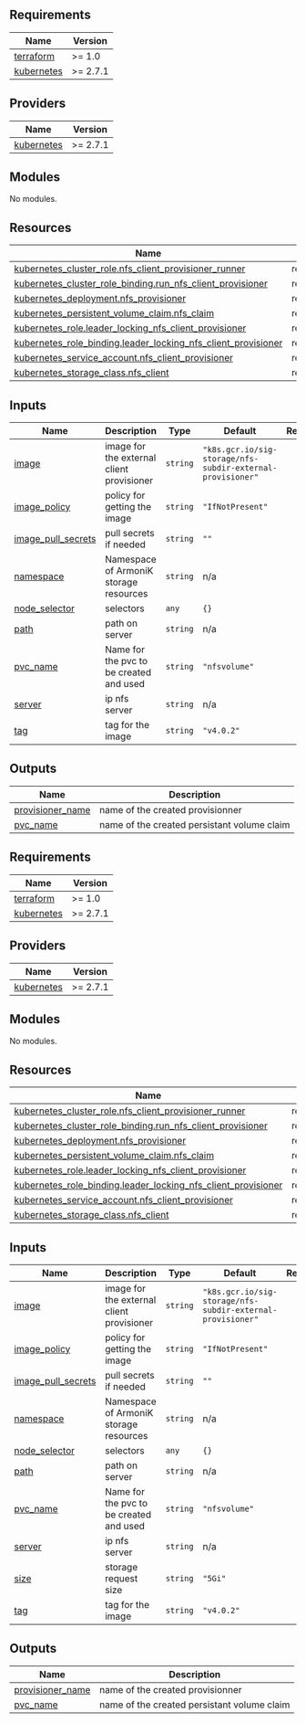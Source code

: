 ## Requirements

| Name | Version |
|------|---------|
| <a name="requirement_terraform"></a> [terraform](#requirement\_terraform) | >= 1.0 |
| <a name="requirement_kubernetes"></a> [kubernetes](#requirement\_kubernetes) | >= 2.7.1 |

## Providers

| Name | Version |
|------|---------|
| <a name="provider_kubernetes"></a> [kubernetes](#provider\_kubernetes) | >= 2.7.1 |

## Modules

No modules.

## Resources

| Name | Type |
|------|------|
| [kubernetes_cluster_role.nfs_client_provisioner_runner](https://registry.terraform.io/providers/hashicorp/kubernetes/latest/docs/resources/cluster_role) | resource |
| [kubernetes_cluster_role_binding.run_nfs_client_provisioner](https://registry.terraform.io/providers/hashicorp/kubernetes/latest/docs/resources/cluster_role_binding) | resource |
| [kubernetes_deployment.nfs_provisioner](https://registry.terraform.io/providers/hashicorp/kubernetes/latest/docs/resources/deployment) | resource |
| [kubernetes_persistent_volume_claim.nfs_claim](https://registry.terraform.io/providers/hashicorp/kubernetes/latest/docs/resources/persistent_volume_claim) | resource |
| [kubernetes_role.leader_locking_nfs_client_provisioner](https://registry.terraform.io/providers/hashicorp/kubernetes/latest/docs/resources/role) | resource |
| [kubernetes_role_binding.leader_locking_nfs_client_provisioner](https://registry.terraform.io/providers/hashicorp/kubernetes/latest/docs/resources/role_binding) | resource |
| [kubernetes_service_account.nfs_client_provisioner](https://registry.terraform.io/providers/hashicorp/kubernetes/latest/docs/resources/service_account) | resource |
| [kubernetes_storage_class.nfs_client](https://registry.terraform.io/providers/hashicorp/kubernetes/latest/docs/resources/storage_class) | resource |

## Inputs

| Name | Description | Type | Default | Required |
|------|-------------|------|---------|:--------:|
| <a name="input_image"></a> [image](#input\_image) | image for the external client provisioner | `string` | `"k8s.gcr.io/sig-storage/nfs-subdir-external-provisioner"` | no |
| <a name="input_image_policy"></a> [image\_policy](#input\_image\_policy) | policy  for getting the image | `string` | `"IfNotPresent"` | no |
| <a name="input_image_pull_secrets"></a> [image\_pull\_secrets](#input\_image\_pull\_secrets) | pull secrets if needed | `string` | `""` | no |
| <a name="input_namespace"></a> [namespace](#input\_namespace) | Namespace of ArmoniK storage resources | `string` | n/a | yes |
| <a name="input_node_selector"></a> [node\_selector](#input\_node\_selector) | selectors | `any` | `{}` | no |
| <a name="input_path"></a> [path](#input\_path) | path on server | `string` | n/a | yes |
| <a name="input_pvc_name"></a> [pvc\_name](#input\_pvc\_name) | Name for the pvc to be created and used | `string` | `"nfsvolume"` | no |
| <a name="input_server"></a> [server](#input\_server) | ip nfs server | `string` | n/a | yes |
| <a name="input_tag"></a> [tag](#input\_tag) | tag for the image | `string` | `"v4.0.2"` | no |

## Outputs

| Name | Description |
|------|-------------|
| <a name="output_provisioner_name"></a> [provisioner\_name](#output\_provisioner\_name) | name of the created provisionner |
| <a name="output_pvc_name"></a> [pvc\_name](#output\_pvc\_name) | name of the created persistant volume claim |
<!-- BEGIN_TF_DOCS -->
## Requirements

| Name | Version |
|------|---------|
| <a name="requirement_terraform"></a> [terraform](#requirement\_terraform) | >= 1.0 |
| <a name="requirement_kubernetes"></a> [kubernetes](#requirement\_kubernetes) | >= 2.7.1 |

## Providers

| Name | Version |
|------|---------|
| <a name="provider_kubernetes"></a> [kubernetes](#provider\_kubernetes) | >= 2.7.1 |

## Modules

No modules.

## Resources

| Name | Type |
|------|------|
| [kubernetes_cluster_role.nfs_client_provisioner_runner](https://registry.terraform.io/providers/hashicorp/kubernetes/latest/docs/resources/cluster_role) | resource |
| [kubernetes_cluster_role_binding.run_nfs_client_provisioner](https://registry.terraform.io/providers/hashicorp/kubernetes/latest/docs/resources/cluster_role_binding) | resource |
| [kubernetes_deployment.nfs_provisioner](https://registry.terraform.io/providers/hashicorp/kubernetes/latest/docs/resources/deployment) | resource |
| [kubernetes_persistent_volume_claim.nfs_claim](https://registry.terraform.io/providers/hashicorp/kubernetes/latest/docs/resources/persistent_volume_claim) | resource |
| [kubernetes_role.leader_locking_nfs_client_provisioner](https://registry.terraform.io/providers/hashicorp/kubernetes/latest/docs/resources/role) | resource |
| [kubernetes_role_binding.leader_locking_nfs_client_provisioner](https://registry.terraform.io/providers/hashicorp/kubernetes/latest/docs/resources/role_binding) | resource |
| [kubernetes_service_account.nfs_client_provisioner](https://registry.terraform.io/providers/hashicorp/kubernetes/latest/docs/resources/service_account) | resource |
| [kubernetes_storage_class.nfs_client](https://registry.terraform.io/providers/hashicorp/kubernetes/latest/docs/resources/storage_class) | resource |

## Inputs

| Name | Description | Type | Default | Required |
|------|-------------|------|---------|:--------:|
| <a name="input_image"></a> [image](#input\_image) | image for the external client provisioner | `string` | `"k8s.gcr.io/sig-storage/nfs-subdir-external-provisioner"` | no |
| <a name="input_image_policy"></a> [image\_policy](#input\_image\_policy) | policy  for getting the image | `string` | `"IfNotPresent"` | no |
| <a name="input_image_pull_secrets"></a> [image\_pull\_secrets](#input\_image\_pull\_secrets) | pull secrets if needed | `string` | `""` | no |
| <a name="input_namespace"></a> [namespace](#input\_namespace) | Namespace of ArmoniK storage resources | `string` | n/a | yes |
| <a name="input_node_selector"></a> [node\_selector](#input\_node\_selector) | selectors | `any` | `{}` | no |
| <a name="input_path"></a> [path](#input\_path) | path on server | `string` | n/a | yes |
| <a name="input_pvc_name"></a> [pvc\_name](#input\_pvc\_name) | Name for the pvc to be created and used | `string` | `"nfsvolume"` | no |
| <a name="input_server"></a> [server](#input\_server) | ip nfs server | `string` | n/a | yes |
| <a name="input_size"></a> [size](#input\_size) | storage request size | `string` | `"5Gi"` | no |
| <a name="input_tag"></a> [tag](#input\_tag) | tag for the image | `string` | `"v4.0.2"` | no |

## Outputs

| Name | Description |
|------|-------------|
| <a name="output_provisioner_name"></a> [provisioner\_name](#output\_provisioner\_name) | name of the created provisionner |
| <a name="output_pvc_name"></a> [pvc\_name](#output\_pvc\_name) | name of the created persistant volume claim |
<!-- END_TF_DOCS -->